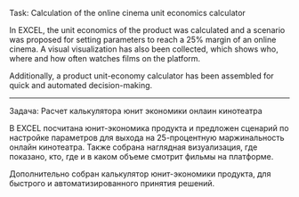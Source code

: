 Task: Calculation of the online cinema unit economics calculator

In EXCEL, the unit economics of the product was calculated and a scenario was proposed for setting parameters to reach a 25% margin of an online cinema. A visual visualization has also been collected, which shows who, where and how often watches films on the platform.

Additionally, a product unit-economy calculator has been assembled for quick and automated decision-making.

_________________________________________________________________________________________________________________________________
Задача: Расчет калькулятора юнит экономики онлаин кинотеатра

В EXCEL посчитана юнит-экономика продукта и предложен сценарий по настройке параметров для выхода на 25-процентную маржинальность онлайн кинотеатра. Также собрана  наглядная визуализация, где показано, кто, где и в каком объеме смотрит фильмы на платформе.

Дополнительно собран калькулятор юнит-экономики продукта, для быстрого и автоматизированного принятия решений. 
